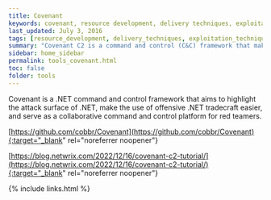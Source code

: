 ```yaml
---
title: Covenant
keywords: covenant, resource development, delivery techniques, exploitation techniques, defense evasion techniques, c2 techniques, execution techniques
last_updated: July 3, 2016
tags: [resource_development, delivery_techniques, exploitation_techniques, defense_evasion_techniques, c2_techniques, execution_techniques] 
summary: "Covenant C2 is a command and control (C&C) framework that makes it easy to exploit web applications and their supporting network environments"
sidebar: home_sidebar
permalink: tools_covenant.html
toc: false
folder: tools
---
```


Covenant is a .NET command and control framework that aims to highlight the attack surface of .NET, make the use of offensive .NET tradecraft easier, and serve as a collaborative command and control platform for red teamers.

[https://github.com/cobbr/Covenant](https://github.com/cobbr/Covenant){:target="_blank" rel="noreferrer noopener"}

[https://blog.netwrix.com/2022/12/16/covenant-c2-tutorial/](https://blog.netwrix.com/2022/12/16/covenant-c2-tutorial/){:target="_blank" rel="noreferrer noopener"}


{% include links.html %}

